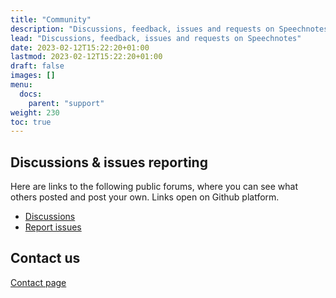 ```yaml
---
title: "Community"
description: "Discussions, feedback, issues and requests on Speechnotes"
lead: "Discussions, feedback, issues and requests on Speechnotes"
date: 2023-02-12T15:22:20+01:00
lastmod: 2023-02-12T15:22:20+01:00
draft: false
images: []
menu:
  docs:
    parent: "support"
weight: 230
toc: true
---
```


## Discussions & issues reporting

Here are links to the following public forums, where you can see what others posted and post your own. Links open on Github platform.
- [Discussions](https://github.com/speechnotes/speechnotes-website/discussions)
- [Report issues](https://github.com/speechnotes/speechnotes-website/issues)

## Contact us
[Contact page](/contact/)
